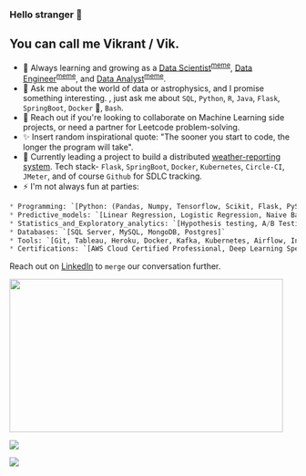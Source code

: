 ### Hello stranger 👋

<h2>You can call me Vikrant / Vik.</h2>


- 🌱 Always learning and growing as a [Data Scientist](https://github.com/vikrantdeshpande09876/Credit_Card_Fraud_Detection)<sup><a href="https://i.pinimg.com/originals/31/9c/01/319c01608b5b7d0d9b6b875f39ae6938.jpg">meme</a></sup>, [Data Engineer](https://github.com/vikrantdeshpande09876/Masterize_Hospital_Entities)<sup><a href="https://miro.medium.com/max/645/1*VQfBYdqHe5Icb7Tj3iHpww.jpeg">meme</a></sup>, and [Data Analyst](https://www.kaggle.com/vikrantdeshpande098/gstore-cust-revenue-prediction)<sup><a href="https://i.redd.it/yuh43yxmtpe31.jpg">meme</a></sup>.
- 💬 Ask me about the world of data or astrophysics, and I promise something interesting.
, just ask me about `SQL`, `Python`, `R`, `Java`, `Flask`, `SpringBoot`, `Docker` 🐳, `Bash`.
- 👯 Reach out if you're looking to collaborate on Machine Learning side projects, or need a partner for Leetcode problem-solving.
- ✨ Insert random inspirational quote: "The sooner you start to code, the longer the program will take".
- 🔭 Currently leading a project to build a distributed [weather-reporting system](https://github.com/airavata-courses/scapsulators). Tech stack- `Flask`, `SpringBoot`, `Docker`, `Kubernetes`, `Circle-CI`, `JMeter`, and of course `Github` for SDLC tracking.
- ⚡ I'm not always fun at parties:

```python
* Programming: `[Python: (Pandas, Numpy, Tensorflow, Scikit, Flask, PySpark, Airflow, BeautifulSoup, etc.), R (ggplot, Tidyverse, etc.), SQL, Java (SpringBoot), Linux Bash Scripting, Javascript]`
* Predictive_models: `[Linear Regression, Logistic Regression, Naive Bayes, SVM, Decision Trees, Random Forest, Gaussian Mixture Models, K-Means, Gradient Boosted models, Convolutional Neural Networks, LSTM, Transformers]`
* Statistics_and_Exploratory_analytics: `[Hypothesis testing, A/B Testing, ANOVA]`
* Databases: `[SQL Server, MySQL, MongoDB, Postgres]`
* Tools: `[Git, Tableau, Heroku, Docker, Kafka, Kubernetes, Airflow, Informatica workflows, Jira, Bitbucket, Postman]`
* Certifications: `[AWS Cloud Certified Professional, Deep Learning Specialization]`
```

Reach out on [LinkedIn](https://www.linkedin.com/in/vikrant-deshpande/) to `merge` our conversation further.

<img src="https://c.tenor.com/q9mxm8_8lG4AAAAd/git-merge-git.gif" width="480" height="269"></img>


[<img src="https://img.shields.io/badge/LinkedIn-0077B5?style=for-the-badge&logo=linkedin&logoColor=white" />](https://www.linkedin.com/in/vikrant-deshpande/)

[<img src="https://img.shields.io/badge/GitHub-100000?style=for-the-badge&logo=github&logoColor=white" />](https://github.com/vikrantdeshpande09876/)

